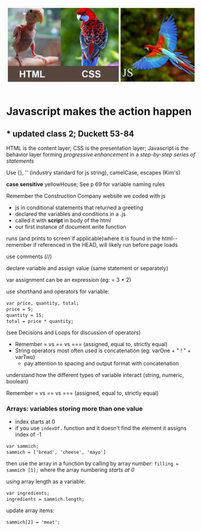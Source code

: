 ![parrot analogy pic](images/parrot.jpg)


# Javascript makes the action happen
## * updated class 2; Duckett 53-84

HTML is the content layer; CSS is the presentation layer; Javascript is the behavior layer forming *progressive enhancement* in a *step-by-step series of statements*

Use {}, '' (industry standard for js string), camelCase, escapes (Kim\'s)

**case sensitive** yellowHouse; See p 69 for variable naming rules

Remember the Construction Company website we coded with js
+ js in conditional statements that returned a greeting
+ declared the variables and conditions in a .js
+ called it with **script** in body of the html
+ our first instance of document.write function

runs (and prints to screen if applicable)where it is found in the html--remember if referenced in the HEAD, will likely run before page loads

use comments (//)

declare variable and assign value (same statement or separately)

var assignment can be an expression (eg: = 3 * 2)

use shorthand and operators for variable:
```
var price, quantity, total;
price = 5;
quantity = 15;
total = price * quantity;
```
(see Decisions and Loops for discussion of operators) 
+ Remember = vs == vs === (assigned, equal to, strictly equal)
+ String operators most often used is concatenation (eg: varOne + " ! " + varTwo)
    - pay attention to spacing and output format with concatenation

understand how the different types of variable interact (string, numeric, boolean)

Remember = vs == vs === (assigned, equal to, strictly equal)

### Arrays: variables storing more than one value

+ index starts at 0
+ if you use `indexOf.` function and it doesn't find the element it assigns index of -1              

```
var sammich;
sammich = ['bread', 'cheese', 'mayo']
```
then use the array in a function by calling by array *number*: 
`filling = sammich [1];` where the array numbering *starts at 0*

using array length as a variable:
```
var ingredients;
ingredients = sammich.length;
```
update array items:
```
sammich[2] = 'meat';
```